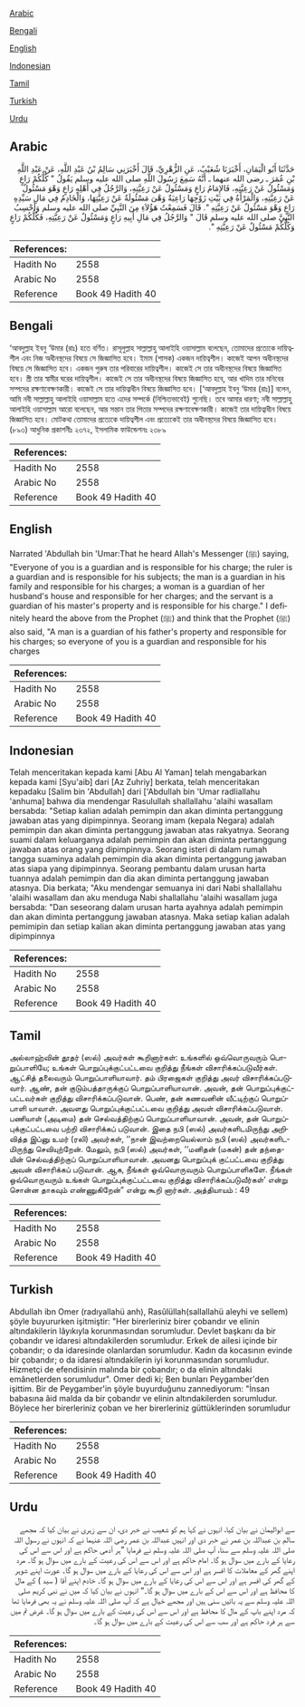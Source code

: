 [Arabic](#arabic)

[Bengali](#bengali)

[English](#english)

[Indonesian](#indonesian)

[Tamil](#tamil)

[Turkish](#turkish)

[Urdu](#urdu)

## Arabic


<div dir="rtl" lang="ar" style={{fontSize:'larger',backgroundColor:'#f8f9fa',padding:20}}>
حَدَّثَنَا أَبُو الْيَمَانِ، أَخْبَرَنَا شُعَيْبٌ، عَنِ الزُّهْرِيِّ، قَالَ أَخْبَرَنِي سَالِمُ بْنُ عَبْدِ اللَّهِ، عَنْ عَبْدِ اللَّهِ بْنِ عُمَرَ ـ رضى الله عنهما ـ أَنَّهُ سَمِعَ رَسُولَ اللَّهِ صلى الله عليه وسلم يَقُولُ ‏"‏ كُلُّكُمْ رَاعٍ وَمَسْئُولٌ عَنْ رَعِيَّتِهِ، فَالإِمَامُ رَاعٍ وَمَسْئُولٌ عَنْ رَعِيَّتِهِ، وَالرَّجُلُ فِي أَهْلِهِ رَاعٍ وَهْوَ مَسْئُولٌ عَنْ رَعِيَّتِهِ، وَالْمَرْأَةُ فِي بَيْتِ زَوْجِهَا رَاعِيَةٌ وَهْىَ مَسْئُولَةٌ عَنْ رَعِيَّتِهَا، وَالْخَادِمُ فِي مَالِ سَيِّدِهِ رَاعٍ وَهْوَ مَسْئُولٌ عَنْ رَعِيَّتِهِ ‏"‏‏.‏ قَالَ فَسَمِعْتُ هَؤُلاَءِ مِنَ النَّبِيِّ صلى الله عليه وسلم وَأَحْسِبُ النَّبِيَّ صلى الله عليه وسلم قَالَ ‏"‏ وَالرَّجُلُ فِي مَالِ أَبِيهِ رَاعٍ وَمَسْئُولٌ عَنْ رَعِيَّتِهِ، فَكُلُّكُمْ رَاعٍ وَكُلُّكُمْ مَسْئُولٌ عَنْ رَعِيَّتِهِ ‏"‏‏.‏
</div>
<div style={{backgroundColor:'#f8f9fa',padding:20, marginBottom: 10}}><table> <thead> <tr> <th>References:</th> <th></th> </tr> </thead> <tbody><tr><td>Hadith No</td><td>2558</td></tr><tr><td>Arabic No</td><td>2558</td></tr><tr><td>Reference</td><td>Book 49 Hadith 40</td></tr></tbody></table></div>

## Bengali


<div dir="ltr" lang="bn" style={{fontSize:'larger',backgroundColor:'#f8f9fa',padding:20}}>
‘আবদুল্লাহ ইবনু ‘উমার (রাঃ) হতে বর্ণিত। রাসূলুল্লাহ সাল্লাল্লাহু আলাইহি ওয়াসাল্লাম বলেছেন, তোমাদের প্রত্যেকে দায়িত্বশীল এবং নিজ অধীনস্থদের বিষয়ে সে জিজ্ঞাসিত হবে। ইমাম (শাসক) একজন দায়িত্বশীল। কাজেই আপন অধীনস্থদের বিষয়ে সে জিজ্ঞাসিত হবে। একজন পুরুষ তার পরিবারের দায়িত্বশীল। কাজেই সে তার অধীনস্থদের বিষয়ে জিজ্ঞাসিত হবে। স্ত্রী তার স্বামীর ঘরের দায়িত্বশীল। কাজেই সে তার অধীনস্থদের বিষয়ে জিজ্ঞাসিত হবে, আর খাদিম তার মনিবের সম্পদের রক্ষণাবেক্ষণকারী। কাজেই সে তার দায়িত্বাধীন বিষয়ে জিজ্ঞাসিত হবে। [‘আবদুল্লাহ ইবনু ‘উমার (রাঃ)] বলেন, আমি নবী সাল্লাল্লাহু আলাইহি ওয়াসাল্লাম হতে এদের সম্পর্কে (নিশ্চিতভাবেই) শুনেছি। তবে আমার ধারণা; নবী সাল্লাল্লাহু আলাইহি ওয়াসাল্লাম আরো বলেছেন, আর সন্তান তার পিতার সম্পদের রক্ষণাবেক্ষণকারী। কাজেই তার দায়িত্বাধীন বিষয়ে জিজ্ঞাসিত হবে। মোটকথা তোমাদের প্রত্যেকে দায়িত্বশীল এবং প্রত্যেকেই তার অধীনস্থদের বিষয়ে জিজ্ঞাসিত হবে। (৮৯৩) আধুনিক প্রকাশনীঃ ২৩৭২, ইসলামিক ফাউন্ডেশনঃ ২৩৮৯
</div>
<div style={{backgroundColor:'#f8f9fa',padding:20, marginBottom: 10}}><table> <thead> <tr> <th>References:</th> <th></th> </tr> </thead> <tbody><tr><td>Hadith No</td><td>2558</td></tr><tr><td>Arabic No</td><td>2558</td></tr><tr><td>Reference</td><td>Book 49 Hadith 40</td></tr></tbody></table></div>

## English


<div dir="ltr" lang="en" style={{fontSize:'larger',backgroundColor:'#f8f9fa',padding:20}}>
Narrated 'Abdullah bin 'Umar:That he heard Allah's Messenger (ﷺ) saying, "Everyone of you is a guardian and is responsible for his charge; the ruler is a guardian and is responsible for his subjects; the man is a guardian in his family and responsible for his charges; a woman is a guardian of her husband's house and responsible for her charges; and the servant is a guardian of his master's property and is responsible for his charge." I definitely heard the above from the Prophet (ﷺ) and think that the Prophet (ﷺ) also said, "A man is a guardian of his father's property and responsible for his charges; so everyone of you is a guardian and responsible for his charges
</div>
<div style={{backgroundColor:'#f8f9fa',padding:20, marginBottom: 10}}><table> <thead> <tr> <th>References:</th> <th></th> </tr> </thead> <tbody><tr><td>Hadith No</td><td>2558</td></tr><tr><td>Arabic No</td><td>2558</td></tr><tr><td>Reference</td><td>Book 49 Hadith 40</td></tr></tbody></table></div>

## Indonesian


<div dir="ltr" lang="id" style={{fontSize:'larger',backgroundColor:'#f8f9fa',padding:20}}>
Telah menceritakan kepada kami [Abu Al Yaman] telah mengabarkan kepada kami [Syu'aib] dari [Az Zuhriy] berkata, telah menceritakan kepadaku [Salim bin 'Abdullah] dari ['Abdullah bin 'Umar radliallahu 'anhuma] bahwa dia mendengar Rasulullah shallallahu 'alaihi wasallam bersabda: "Setiap kalian adalah pemimpin dan akan diminta pertanggung jawaban atas yang dipimpinnya. Seorang imam (kepala Negara) adalah pemimpin dan akan diminta pertanggung jawaban atas rakyatnya. Seorang suami dalam keluarganya adalah pemimpin dan akan diminta pertanggung jawaban atas orang yang dipimpinnya. Seorang isteri di dalam rumah tangga suaminya adalah pemimpin dia akan diminta pertanggung jawaban atas siapa yang dipimpinnya. Seorang pembantu dalam urusan harta tuannya adalah pemimpin dan dia akan diminta pertanggung jawaban atasnya. Dia berkata; "Aku mendengar semuanya ini dari Nabi shallallahu 'alaihi wasallam dan aku menduga Nabi shallallahu 'alaihi wasallam juga bersabda: "Dan seseorang dalam urusan harta ayahnya adalah pemimpin dan akan diminta pertanggung jawaban atasnya. Maka setiap kalian adalah pemimipin dan setiap kalian akan diminta pertanggung jawaban atas yang dipimpinnya
</div>
<div style={{backgroundColor:'#f8f9fa',padding:20, marginBottom: 10}}><table> <thead> <tr> <th>References:</th> <th></th> </tr> </thead> <tbody><tr><td>Hadith No</td><td>2558</td></tr><tr><td>Arabic No</td><td>2558</td></tr><tr><td>Reference</td><td>Book 49 Hadith 40</td></tr></tbody></table></div>

## Tamil


<div dir="ltr" lang="ta" style={{fontSize:'larger',backgroundColor:'#f8f9fa',padding:20}}>
அல்லாஹ்வின் தூதர் (ஸல்) அவர்கள் கூறினார்கள்: உங்களில் ஒவ்வொருவரும் பொறுப்பாளியே; உங்கள் பொறுப்புக்குட்பட்டவை குறித்து நீங்கள் விசாரிக்கப்படுவீர்கள். ஆட்சித் தலைவரும் பொறுப்பாளியாவார். தம் பிரஜைகள் குறித்து அவர் விசாரிக்கப்படுவார். ஆண், தன் குடும்பத்தாருக்குப் பொறுப்பாளியாவான். அவன், தன் பொறுப்புக்குட்பட்டவர்கள் குறித்து விசாரிக்கப்படுவான். பெண், தன் கணவனின் வீட்டிற்குப் பொறுப்பாளி யாவாள். அவளது பொறுப்புக்குட்பட்டவை குறித்து அவள் விசாரிக்கப்படுவாள். பணியாள் (அடிமை) தன் செல்வத்திற்குப் பொறுப்பாளியாவான். அவன், தன் பொறுப்புக்குட்பட்டவை பற்றி விசாரிக்கப் படுவான். இதை நபி (ஸல்) அவர்களிடமிருந்து அறிவித்த இப்னு உமர் (ரலி) அவர்கள், ‘‘நான் இவற்றையெல்லாம் நபி (ஸல்) அவர்களிடமிருந்து செவியுற்றேன். மேலும், நபி (ஸல்) அவர்கள், ‘‘மனிதன் (மகன்) தன் தந்தையின் செல்வத்திற்குப் பொறுப்பாளியாவான். அவனது பொறுப்புக் குட்பட்டவை குறித்து அவன் விசாரிக்கப் படுவான். ஆக, நீங்கள் ஒவ்வொருவரும் பொறுப்பாளிகளே. நீங்கள் ஒவ்வொருவரும் உங்கள் பொறுப்புக்குட்பட்டவை குறித்து விசாரிக்கப்படுவீர்கள்’ என்று சொன்ன தாகவும் எண்ணுகிறேன்” என்று கூறி னார்கள். அத்தியாயம் : 49
</div>
<div style={{backgroundColor:'#f8f9fa',padding:20, marginBottom: 10}}><table> <thead> <tr> <th>References:</th> <th></th> </tr> </thead> <tbody><tr><td>Hadith No</td><td>2558</td></tr><tr><td>Arabic No</td><td>2558</td></tr><tr><td>Reference</td><td>Book 49 Hadith 40</td></tr></tbody></table></div>

## Turkish


<div dir="ltr" lang="tr" style={{fontSize:'larger',backgroundColor:'#f8f9fa',padding:20}}>
Abdullah ibn Omer (radıyallahü anh), Rasûlüllah(sallallahü aleyhi ve sellem) şöyle buyururken işitmiştir: "Her birerleriniz birer çobandır ve elinin altındakilerin lâyıkıyla korunmasından sorumludur. Devlet başkanı da bir çobandır ve idaresi altındakilerden sorumludur. Erkek de ailesi içinde bir çobandır; o da idaresinde olanlardan sorumludur. Kadın da kocasının evinde bir çobandır; o da idaresi altındakilerin iyi korunmasından sorumludur. Hizmetçi de efendisinin malında bir çobandır; o da elinin altındaki emânetlerden sorumludur". Omer dedi ki; Ben bunları Peygamber'den işittim. Bir de Peygamber'in şöyle buyurduğunu zannediyorum: "İnsan babasına âid malda da bir çobandır ve elinin altındakilerden sorumludur. Böylece her birerleriniz çoban ve her birerleriniz güttüklerinden sorumludur
</div>
<div style={{backgroundColor:'#f8f9fa',padding:20, marginBottom: 10}}><table> <thead> <tr> <th>References:</th> <th></th> </tr> </thead> <tbody><tr><td>Hadith No</td><td>2558</td></tr><tr><td>Arabic No</td><td>2558</td></tr><tr><td>Reference</td><td>Book 49 Hadith 40</td></tr></tbody></table></div>

## Urdu


<div dir="rtl" lang="ur" style={{fontSize:'larger',backgroundColor:'#f8f9fa',padding:20}}>
سے ابوالیمان نے بیان کیا، انہوں نے کہا ہم کو شعیب نے خبر دی، ان سے زہری نے بیان کیا کہ مجھے سالم بن عبداللہ بن عمر نے خبر دی اور انہیں عبداللہ بن عمر رضی اللہ عنہما نے کہ انہوں نے رسول اللہ صلی اللہ علیہ وسلم سے سنا، آپ صلی اللہ علیہ وسلم نے فرمایا ”ہر آدمی حاکم ہے اور اس سے اس کی رعایا کے بارے میں سوال ہو گا۔ امام حاکم ہے اور اس سے اس کی رعیت کے بارے میں سوال ہو گا۔ مرد اپنے گھر کے معاملات کا افسر ہے اور اس سے اس کی رعایا کے بارے میں سوال ہو گا۔ عورت اپنے شوہر کے گھر کی افسر ہے اور اس سے اس کی رعایا کے بارے میں سوال ہو گا۔ خادم اپنے آقا ( سید ) کے مال کا محافظ ہے اور اس سے اس کے بارے میں سوال ہو گا۔“ انہوں نے بیان کیا کہ میں نے نبی کریم صلی اللہ علیہ وسلم سے یہ باتیں سنی ہیں اور مجھے خیال ہے کہ آپ صلی اللہ علیہ وسلم نے یہ بھی فرمایا تھا کہ مرد اپنے باپ کے مال کا محافظ ہے اور اس سے اس کی رعیت کے بارے میں سوال ہو گا۔ غرض تم میں سے ہر فرد حاکم ہے اور سب سے اس کی رعیت کے بارے میں سوال ہو گا۔
</div>
<div style={{backgroundColor:'#f8f9fa',padding:20, marginBottom: 10}}><table> <thead> <tr> <th>References:</th> <th></th> </tr> </thead> <tbody><tr><td>Hadith No</td><td>2558</td></tr><tr><td>Arabic No</td><td>2558</td></tr><tr><td>Reference</td><td>Book 49 Hadith 40</td></tr></tbody></table></div>